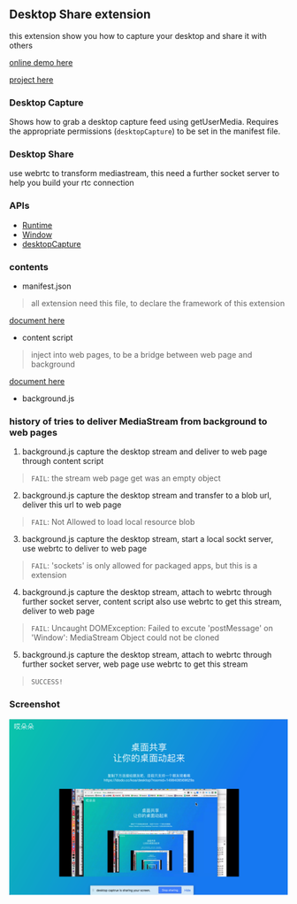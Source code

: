 ## Desktop Share extension

this extension show you how to capture your desktop and share it with others

[online demo here](https://ldodo.cc/koa/desktop)

[project here](https://github.com/lduoduo/mykoa/tree/webRTC)
### Desktop Capture

Shows how to grab a desktop capture feed using getUserMedia. Requires
the appropriate permissions (`desktopCapture`) to be set in the manifest file.

### Desktop Share

use webrtc to transform mediastream, this need a further socket server to help you build your rtc connection

### APIs

* [Runtime](http://developer.chrome.com/apps/app.runtime.html)
* [Window](http://developer.chrome.com/apps/app.window.html)
* [desktopCapture](https://developer.chrome.com/apps/desktopCapture)

### contents
+ manifest.json
> all extension need this file, to declare the framework of this extension

[document here](https://developer.chrome.com/extensions)
+ content script
> inject into web pages, to be a bridge between web page and background

[document here](https://developer.chrome.com/extensions/content_scripts)
+ background.js

### history of tries to deliver MediaStream from background to web pages
1. background.js capture the desktop stream and deliver to web page through content script
> `FAIL`: the stream web page get was an empty object

2. background.js capture the desktop stream and transfer to a blob url, deliver this url to web page
> `FAIL`: Not Allowed to load local resource blob

3. background.js capture the desktop stream, start a local sockt server, use webrtc to deliver to web page
> `FAIL`: 'sockets' is only allowed for packaged apps, but this is a extension

4. background.js capture the desktop stream, attach to webrtc through further socket server, content script also use webrtc to get this stream, deliver to web page
> `FAIL`: Uncaught DOMException: Failed to excute 'postMessage' on 'Window': MediaStream Object could not be cloned

5. background.js capture the desktop stream, attach to webrtc through further socket server, web page use webrtc to get this stream
>  `SUCCESS!`


### Screenshot
![screenshot](https://github.com/lduoduo/my-chrome-extensions/blob/master/desk-capture-share/assets/image.png?raw=true)



